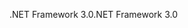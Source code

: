 <span data-ttu-id="065e9-101">.NET Framework 3.0</span><span class="sxs-lookup"><span data-stu-id="065e9-101">.NET Framework 3.0</span></span>